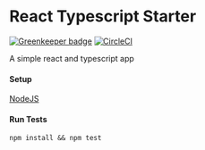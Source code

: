 # React Typescript Starter #

[![Greenkeeper badge](https://badges.greenkeeper.io/athornburg/typescript-react-starter.svg)](https://greenkeeper.io/)
[![CircleCI](https://circleci.com/gh/athornburg/typescript-react-starter.svg?style=svg)](https://circleci.com/gh/athornburg/typescript-react-starter)

A simple react and typescript app

#### Setup ####
 [NodeJS](https://nodejs.org/en/)

#### Run Tests ####

`npm install && npm test `
